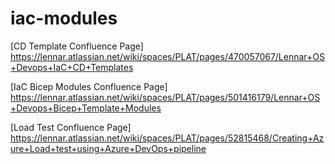 # iac-modules

[CD Template​ Confluence Page​]
	https://lennar.atlassian.net/wiki/spaces/PLAT/pages/470057067/Lennar+OS+Devops+IaC+CD+Templates​

[IaC Bicep Modules​ Confluence Page​]
  https://lennar.atlassian.net/wiki/spaces/PLAT/pages/501416179/Lennar+OS+Devops+Bicep+Template+Modules​

[Load Test​ Confluence Page​]
	https://lennar.atlassian.net/wiki/spaces/PLAT/pages/52815468/Creating+Azure+Load+test+using+Azure+DevOps+pipeline​
